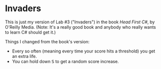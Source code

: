 Invaders
========

This is just my version of Lab #3 ("Invaders") in the book *Head First C#*, by O'Reilly Media.  (Note: It's a really good book and anybody who really wants to learn C# should get it.)

Things I changed from the book's version:

- Every so often (meaning every time your score hits a threshold) you get an extra life.
- You can hold down <kbd>S</kbd> to get a random score increase.

